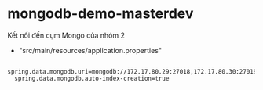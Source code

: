 # mongodb-demo-masterdev
Kết nối đến cụm Mongo của nhóm 2
* "src/main/resources/application.properties"
```
  spring.data.mongodb.uri=mongodb://172.17.80.29:27018,172.17.80.30:27018,172.17.80.31:27018/manhnk9
  spring.data.mongodb.auto-index-creation=true
```
